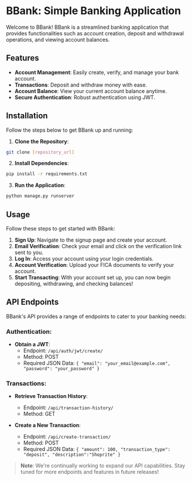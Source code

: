 # BBank: Simple Banking Application

Welcome to BBank! BBank is a streamlined banking application that provides functionalities such as account creation,
deposit and withdrawal operations, and viewing account balances.

## Features

- **Account Management**: Easily create, verify, and manage your bank account.
- **Transactions**: Deposit and withdraw money with ease.
- **Account Balance**: View your current account balance anytime.
- **Secure Authentication**: Robust authentication using JWT.

## Installation

Follow the steps below to get BBank up and running:

1. **Clone the Repository**:

```bash
git clone [repository_url]
```

2. **Install Dependencies**:

```bash
pip install -r requirements.txt
```

3. **Run the Application**:

```bash
python manage.py runserver
```

## Usage

Follow these steps to get started with BBank:

1. **Sign Up**: Navigate to the signup page and create your account.
2. **Email Verification**: Check your email and click on the verification link sent to you.
3. **Log In**: Access your account using your login credentials.
4. **Account Verification**: Upload your FICA documents to verify your account.
5. **Start Transacting**: With your account set up, you can now begin depositing, withdrawing, and checking balances!

## API Endpoints

BBank's API provides a range of endpoints to cater to your banking needs:

### Authentication:

- **Obtain a JWT**:
    - Endpoint: `/api/auth/jwt/create/`
    - Method: POST
    - Required JSON Data: `{ "email": "your_email@example.com", "password": "your_password" }`

### Transactions:

- **Retrieve Transaction History**:
    - Endpoint: `/api/transaction-history/`
    - Method: GET

- **Create a New Transaction**:
    - Endpoint: `/api/create-transaction/`
    - Method: POST
    - Required JSON Data: `{ "amount": 100, "transaction_type": "deposit", "description":"Shoprite" }`

> **Note**: We're continually working to expand our API capabilities. Stay tuned for more endpoints and features in
> future releases!

